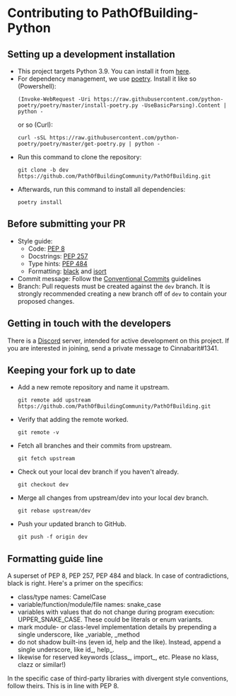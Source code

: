 # Contributing to PathOfBuilding-Python

## Setting up a development installation

* This project targets Python 3.9. You can install it from
[here](https://www.python.org/downloads/release/python-390/).
* For dependency management, we use [poetry](https://python-poetry.org/).
Install it like so (Powershell):
    ```shell
    (Invoke-WebRequest -Uri https://raw.githubusercontent.com/python-poetry/poetry/master/install-poetry.py -UseBasicParsing).Content | python -
    ```
  or so (Curl):
    ```shell
    curl -sSL https://raw.githubusercontent.com/python-poetry/poetry/master/get-poetry.py | python -
    ```
* Run this command to clone the repository:
    ```shell
    git clone -b dev https://github.com/PathOfBuildingCommunity/PathOfBuilding.git
    ```
* Afterwards, run this command to install all dependencies:
    ```shell
    poetry install
    ```

## Before submitting your PR

* Style guide:
  * Code: [PEP 8](https://www.python.org/dev/peps/pep-0008/)
  * Docstrings: [PEP 257](https://www.python.org/dev/peps/pep-0257/)
  * Type hints: [PEP 484](https://www.python.org/dev/peps/pep-0484/)
  * Formatting: [black](https://github.com/psf/black) and
  [isort](https://github.com/PyCQA/isort)
* Commit message: Follow the
[Conventional Commits](https://www.conventionalcommits.org/en/v1.0.0/) guidelines
* Branch: Pull requests must be created against the `dev` branch. It is strongly
recommended creating a new branch off of `dev` to contain your proposed changes.

## Getting in touch with the developers

There is a [Discord](https://discordapp.com/) server, intended for active development on
this project. If you are interested in joining, send a private message to
Cinnabarit#1341.

## Keeping your fork up to date

* Add a new remote repository and name it upstream.
    ```shell
    git remote add upstream https://github.com/PathOfBuildingCommunity/PathOfBuilding.git
    ```
* Verify that adding the remote worked.
    ```shell
    git remote -v
    ```
* Fetch all branches and their commits from upstream.
    ```shell
    git fetch upstream
    ```
* Check out your local dev branch if you haven't already.
    ```shell
    git checkout dev
    ```
* Merge all changes from upstream/dev into your local dev branch.
    ```shell
    git rebase upstream/dev
    ```
* Push your updated branch to GitHub.
    ```shell
    git push -f origin dev
    ```

## Formatting guide line
A superset of PEP 8, PEP 257, PEP 484 and black. In case of contradictions, black is right. Here's a primer on the specifics:
* class/type names: CamelCase
* variable/function/module/file names: snake_case
* variables with values that do not change during program execution: UPPER_SNAKE_CASE. These could be literals or enum variants.
* mark module- or class-level implementation details by prepending a single underscore, like _variable, _method
* do not shadow built-ins (even id, help and the like). Instead, append a single underscore, like id_, help_.
* likewise for reserved keywords (class_, import_, etc. Please no klass, clazz or similar!)

In the specific case of third-party libraries with divergent style conventions, follow theirs. This is in line with PEP 8.

